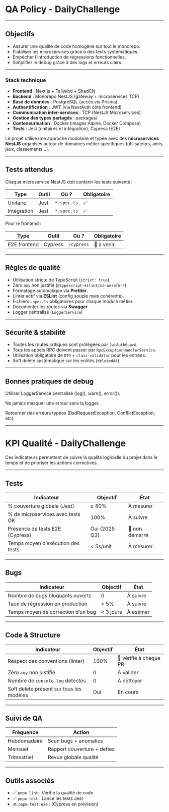 # QA Policy - DailyChallenge

---

## Objectifs

- Assurer une qualité de code homogène sur tout le monorepo.
- Fiabiliser les microservices grâce à des tests systématiques.
- Empêcher l’introduction de régressions fonctionnelles.
- Simplifier le debug grâce à des logs et erreurs clairs.

---

### Stack technique

- **Frontend** : Next.js + Tailwind + ShadCN
- **Backend** : Monorepo NestJS (gateway + microservices TCP)
- **Base de données** : PostgreSQL (accès via Prisma)
- **Authentification** : JWT (via NextAuth côté frontend)
- **Communication inter-services** : TCP (NestJS Microservices)
- **Gestion des types partagés** : packages/
- **Conteneurisation** : Docker (images Alpine, Docker Compose)
- **Tests** : Jest (unitaires et intégration), Cypress (E2E)

Le projet utilise une approche modulaire et typée avec des **microservices NestJS** organisés autour de domaines métier spécifiques (utilisateurs, amis, jeux, classements...).

---

## Tests attendus

Chaque microservice NestJS doit contenir les tests suivants :

| Type         | Outil   | Où ?         | Obligatoire |
|--------------|---------|--------------|-------------|
| Unitaire     | Jest    | `*.spec.ts`  | ✅           |
| Intégration  | Jest    | `*.spec.ts`  | ✅           |

Pour le frontend :

| Type         | Outil   | Où ?         | Obligatoire |
|--------------|---------|--------------|-------------|
| E2E frontend | Cypress | `/cypress`   | 🚧 à venir   |

---

## Règles de qualité

- Utilisation stricte de TypeScript (`strict: true`).
- Zéro `any` non justifié (`@typescript-eslint/no-unsafe-*`).
- Formatage automatique via **Prettier**.
- Linter actif via **ESLint** (config souple mais cohérente).
- Fichiers `.spec.ts` obligatoires pour chaque module métier.
- Documenter les routes via **Swagger**
- Logger centralisé (`LoggerService`)

---

## Sécurité & stabilité

- Toutes les routes critiques sont protégées par `JwtAuthGuard`.
- Tous les appels RPC doivent passer par `RpcExceptionHandlerService`.
- Utilisation obligatoire de `DTO` + `class-validator` pour les entrées.
- Soft delete systématique sur les entités (`deletedAt`).

---

## Bonnes pratiques de debug

Utiliser LoggerService centralisé (log(), warn(), error()).

Ne jamais masquer une erreur sans la logger.

Retourner des erreurs typées (BadRequestException, ConflictException, etc).

---

# KPI Qualité - DailyChallenge

Ces indicateurs permettent de suivre la qualité logicielle du projet dans le temps et de prioriser les actions correctives.

---

## Tests

| Indicateur                          | Objectif         | État            |
|-------------------------------------|------------------|------------------|
| % couverture globale (Jest)         | ≥ 80%            | À mesurer        |
| % de microservices avec tests OK    | 100%             | À suivre         |
| Présence de tests E2E (Cypress)     | Oui (2025 Q3)    | 🚧 non démarré   |
| Temps moyen d’exécution des tests   | < 5s/unit        | À mesurer        |

---

## Bugs

| Indicateur                          | Objectif         | État            |
|-------------------------------------|------------------|------------------|
| Nombre de bugs bloquants ouverts    | 0                | À suivre         |
| Taux de régression en production    | < 5%             | À suivre         |
| Temps moyen de correction d’un bug  | < 3 jours        | À estimer        |

---

## Code & Structure

| Indicateur                             | Objectif         | État            |
|----------------------------------------|------------------|------------------|
| Respect des conventions (linter)       | 100%             | 🔄 vérifié à chaque PR |
| Zéro `any` non justifié                | 0                | À valider        |
| Nombre de `console.log` détectés       | 0                | À nettoyer       |
| Soft delete présent sur tous les modèles | Oui             | En cours         |

---

## Suivi de QA

| Fréquence       | Action                            |
|-----------------|------------------------------------|
| Hebdomadaire    | Scan bugs + anomalies             |
| Mensuel         | Rapport couverture + dettes       |
| Trimestriel     | Revue globale qualité              |

---

## Outils associés

- ✅ `pnpm lint` : Vérifie la qualité de code
- ✅ `pnpm test` : Lance les tests Jest
- 🔜 `pnpm test:e2e` : (Cypress en prévision)